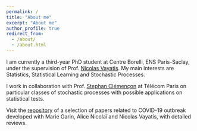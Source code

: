 ```yaml
---
permalink: /
title: "About me"
excerpt: "About me"
author_profile: true
redirect_from: 
  - /about/
  - /about.html
---
```


I am currently a third-year PhD student at Centre Borelli, ENS Paris-Saclay, under the supervision of Prof. [Nicolas Vayatis](http://nvayatis.perso.math.cnrs.fr). My main interests are Statistics, Statistical Learning and Stochastic Processes. 

I work in collaboration with Prof. [Stephan Clémençon](https://perso.telecom-paristech.fr/clemenco/) at Télécom Paris on particular classes of stochastic processes with possible applications on statistical tests. 

Visit the [repository](https://github.com/MyrtoLimnios/covid19-biblio) of a selection of papers related to COVID-19 outbreak developed with Marie Garin, Alice Nicolaï and Nicolas Vayatis, with detailed reviews.
